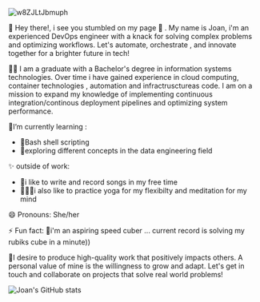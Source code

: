 
![w8ZJLtJbmuph](https://github.com/joanafanana/joanafanana/assets/68906597/cdfa7754-8cd3-4226-b998-3f65313a6778)



👋 Hey there!, i see you stumbled on my page 👀 . My name is Joan, i'm an experienced DevOps engineer with a knack for solving complex problems and optimizing workflows. Let's automate, orchestrate , and innovate together for a brighter future in tech!

👩‍🎓 I am a graduate with a Bachelor's degree in information systems technologies. Over time i have gained experience in cloud computing, container technologies , automation and infractrusctureas code. I am on a mission to expand my knowledge of implementing continuous integration/continous deployment pipelines and optimizing system performance.


<p>🌱I’m currently learning :</p>
<ul>
      <li>👾Bash shell scripting</li>
      <li>🤖exploring different concepts in the data engineering field</li>
      </ul>
     
 <p>✨ outside of work:</p>
   <ul>
      <li>🎵i like to write and record songs in my free time</li>
      <li>🧘🏾‍♀️i also like to practice yoga for my flexibilty and meditation for my mind</li>
      </ul>

😄 Pronouns: She/her
 
⚡ Fun fact:
      🎲i'm an aspiring speed cuber ... current record is solving my rubiks cube in a minute))
    
🎯I desire to produce high-quality work that positively impacts others. A personal value of mine is the willingness to grow and adapt. Let's get in touch and collaborate on projects that solve real world 
     problems!


![Joan's GitHub stats](https://github-readme-stats.vercel.app/api?username=joanafanana&show_icons=true&theme=radical)
